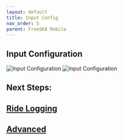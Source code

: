 ```yaml
---
layout: default
title: Input Config
nav_order: 5
parent: FreeSK8 Mobile
---
```


## Input Configuration
![Input Configuration](https://codex.freesk8.org/assets/images/mobileapp/inputconfig.png)
![Input Configuration](https://codex.freesk8.org/assets/images/mobileapp/inputconfig2.png)


## Next Steps: 

## [Ride Logging](https://codex.freesk8.org/docs/freesk8-mobile/ride-logging/)
## [Advanced](https://codex.freesk8.org/docs/freesk8-mobile/advanced/)